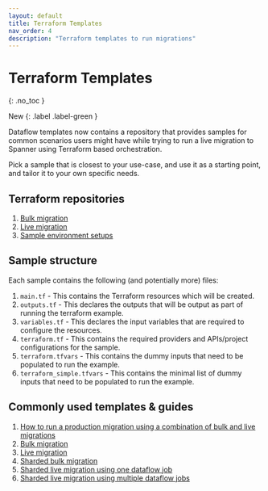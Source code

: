```yaml
---
layout: default
title: Terraform Templates
nav_order: 4
description: "Terraform templates to run migrations"
---
```


# Terraform Templates
{: .no_toc }

New
{: .label .label-green }

Dataflow templates now contains a repository that provides samples for common scenarios users might have while trying to run a live migration to Spanner using Terraform based orchestration.

Pick a sample that is closest to your use-case, and use it as a starting point, and tailor it to your own specific needs.

## Terraform repositories

1. [Bulk migration](https://github.com/GoogleCloudPlatform/DataflowTemplates/tree/main/v2/datastream-to-spanner/terraform/samples)
2. [Live migration](https://github.com/GoogleCloudPlatform/DataflowTemplates/blob/main/v2/sourcedb-to-spanner/terraform/samples)
3. [Sample environment setups](https://github.com/GoogleCloudPlatform/DataflowTemplates/blob/main/v2/spanner-common/terraform/samples)

## Sample structure

Each sample contains the following (and potentially more) files:

1. `main.tf` - This contains the Terraform resources which will be created.
2. `outputs.tf` - This declares the outputs that will be output as part of
   running the terraform example.
3. `variables.tf` - This declares the input variables that are required to
   configure the resources.
4. `terraform.tf` - This contains the required providers and APIs/project
   configurations for the sample.
5. `terraform.tfvars` - This contains the dummy inputs that need to be populated
   to run the example.
6. `terraform_simple.tfvars` - This contains the minimal list of dummy inputs
   that need to be populated to run the example.

## Commonly used templates & guides

1. [How to run a production migration using a combination of bulk and live migrations](https://github.com/GoogleCloudPlatform/DataflowTemplates/blob/main/v2/spanner-common/docs/END-TO-END-PRODUCTION-MIGRATION.md)
2. [Bulk migration](https://github.com/GoogleCloudPlatform/DataflowTemplates/blob/main/v2/sourcedb-to-spanner/terraform/samples/single-job-bulk-migration/README.md)
3. [Live migration](https://github.com/GoogleCloudPlatform/DataflowTemplates/blob/main/v2/datastream-to-spanner/terraform/samples/mysql-end-to-end/README.md)
4. [Sharded bulk migration](https://github.com/GoogleCloudPlatform/DataflowTemplates/blob/main/v2/sourcedb-to-spanner/terraform/samples/sharded-bulk-migration/README.md)
5. [Sharded live migration using one dataflow job](https://github.com/GoogleCloudPlatform/DataflowTemplates/blob/main/v2/datastream-to-spanner/terraform/samples/mysql-sharded-single-df-job/README.md)
6. [Sharded live migration using multiple dataflow jobs](https://github.com/GoogleCloudPlatform/DataflowTemplates/blob/main/v2/datastream-to-spanner/terraform/samples/mysql-sharded-end-to-end/README.md)

